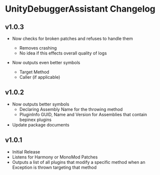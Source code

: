 # UnityDebuggerAssistant Changelog

## v1.0.3

- Now checks for broken patches and refuses to handle them
  - Removes crashing
  - No idea if this effects overall quality of logs

- Now outputs even better symbols
  - Target Method
  - Caller (if applicable)

## v1.0.2

- Now outputs better symbols
  - Declaring Assembly Name for the throwing method
  - PluginInfo GUID, Name and Version for Assemblies that contain bepinex plugins
- Update package documents

## v1.0.1

- Initial Release
- Listens for Harmony or MonoMod Patches
- Outputs a list of all plugins that modify a specific method when an Exception is thrown targeting that method
